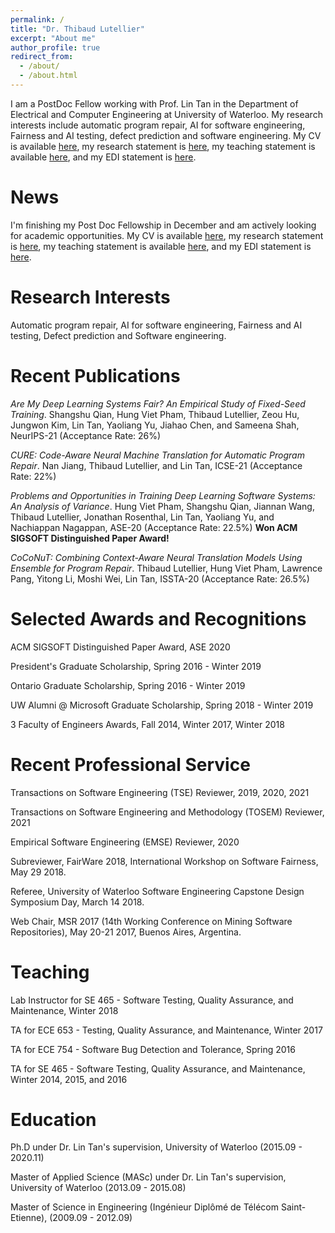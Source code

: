 ```yaml
---
permalink: /
title: "Dr. Thibaud Lutellier"
excerpt: "About me"
author_profile: true
redirect_from: 
  - /about/
  - /about.html
---
```


I am a PostDoc Fellow working with Prof. Lin Tan in the Department of Electrical and Computer Engineering at University of Waterloo. My research interests include automatic program repair, AI for software engineering, Fairness and AI testing, defect prediction and software engineering. My CV is available <a href="../files/CV.pdf">here</a>, my research statement is <a href="../files/Research_Statement.pdf">here</a>, my teaching statement is available <a href="../files/Teaching_Statement.pdf">here</a>, and my EDI statement is  <a href="../files/Diversity_Statement.pdf">here</a>.

News
======
I'm finishing my Post Doc Fellowship in December and am actively looking for academic opportunities. My CV is available <a href="../files/CV.pdf">here</a>, my research statement is <a href="../files/Research_Statement.pdf">here</a>, my teaching statement is available <a href="../files/Teaching_Statement.pdf">here</a>, and my EDI statement is  <a href="../files/Diversity_Statement.pdf">here</a>.


Research Interests
======
Automatic program repair, AI for software engineering, Fairness and AI testing, Defect prediction and Software engineering.

Recent Publications
======

*Are My Deep Learning Systems Fair? An Empirical Study of Fixed-Seed Training*. Shangshu Qian, Hung Viet Pham, Thibaud Lutellier, Zeou Hu, Jungwon Kim, Lin Tan, Yaoliang Yu, Jiahao Chen, and Sameena Shah, NeurIPS-21 (Acceptance Rate: 26%)

*CURE: Code-Aware Neural Machine Translation for Automatic Program Repair*. Nan Jiang, Thibaud Lutellier, and Lin Tan, ICSE-21 (Acceptance Rate: 22%)

*Problems and Opportunities in Training Deep Learning Software Systems: An Analysis of Variance*. Hung Viet Pham, Shangshu Qian, Jiannan Wang, Thibaud Lutellier, Jonathan Rosenthal, Lin Tan, Yaoliang Yu, and Nachiappan Nagappan, ASE-20 (Acceptance Rate: 22.5%) **Won ACM SIGSOFT Distinguished Paper Award!**

*CoCoNuT: Combining Context-Aware Neural Translation Models Using Ensemble for Program Repair*. Thibaud Lutellier, Hung Viet Pham, Lawrence Pang, Yitong Li, Moshi Wei, Lin Tan, ISSTA-20 (Acceptance Rate: 26.5%)


Selected Awards and Recognitions
======
ACM SIGSOFT Distinguished Paper Award, ASE 2020

President's Graduate Scholarship, Spring 2016 - Winter 2019

Ontario Graduate Scholarship, Spring 2016 - Winter 2019

UW Alumni @ Microsoft Graduate Scholarship, Spring 2018 - Winter 2019

3 Faculty of Engineers Awards, Fall 2014, Winter 2017, Winter 2018

Recent Professional Service
======

Transactions on Software Engineering (TSE) Reviewer, 2019, 2020, 2021

Transactions on Software Engineering and Methodology (TOSEM) Reviewer, 2021

Empirical Software Engineering (EMSE) Reviewer, 2020

Subreviewer, FairWare 2018, International Workshop on Software Fairness, May 29 2018.

Referee, University of Waterloo Software Engineering Capstone Design Symposium Day, March 14 2018.

Web Chair, MSR 2017 (14th Working Conference on Mining Software Repositories), May 20-21 2017, Buenos Aires, Argentina.

Teaching
======

Lab Instructor for SE 465 - Software Testing, Quality Assurance, and Maintenance, Winter 2018

TA for ECE 653 - Testing, Quality Assurance, and Maintenance, Winter 2017

TA for ECE 754 - Software Bug Detection and Tolerance, Spring 2016

TA for SE 465 - Software Testing, Quality Assurance, and Maintenance, Winter 2014, 2015, and 2016


Education
======

Ph.D under Dr. Lin Tan's supervision, University of Waterloo (2015.09 - 2020.11)

Master of Applied Science (MASc) under Dr. Lin Tan's supervision, University of Waterloo (2013.09 - 2015.08)

Master of Science in Engineering (Ingénieur Diplômé de Télécom Saint-Etienne), (2009.09 - 2012.09)
